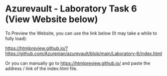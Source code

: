 # Azurevault - Laboratory Task 6 (View Website below)
To Preview the Website, you can use the link below (It may take a while to fully load):

https://htmlpreview.github.io/?https://github.com/Azurenian/azurevault/blob/main/Laboratory-6/index.html

Or you can manually go to https://htmlpreview.github.io/ and paste the address / link of the index.html file.
